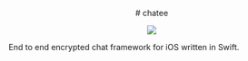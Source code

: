 <p align="center">
  # chatee
</p>

<p align="center">
  <img src="https://i.postimg.cc/Znhdjhqn/chatee-logo.png" />
</p>

End to end encrypted chat framework for iOS written in Swift.
